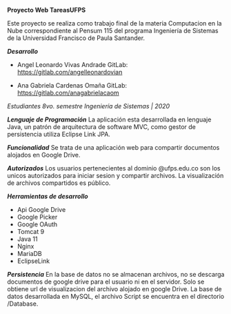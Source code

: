 **Proyecto Web TareasUFPS**

Este proyecto se realiza como trabajo final de la materia Computacion en la Nube correspondiente al Pensum 115 del programa Ingeniería de Sistemas de la Universidad Francisco de Paula Santander.

***Desarrollo***
- Angel Leonardo Vivas Andrade
GitLab: https://gitlab.com/angelleonardovian

- Ana Gabriela Cardenas Omaña
GitLab: https://gitlab.com/anagabrielacaom 

_Estudiantes 8vo. semestre Ingeniería de Sistemas | 2020_



***Lenguaje de Programación***
La aplicación esta desarrollada en lenguaje Java, un patrón de arquitectura de software MVC, como gestor de persistencia utiliza Eclipse Link JPA.


***Funcionalidad***
Se trata de una aplicación web para compartir documentos alojados en Google Drive. 


***Autorizados***
Los usuarios pertenecientes al dominio @ufps.edu.co son los unicos autorizados para iniciar sesion y compartir archivos. La visualización de archivos compartidos es público.


***Herramientas de desarrollo***
- Api Google Drive
- Google Picker
- Google OAuth
- Tomcat 9
- Java 11
- Nginx
- MariaDB
- EclipseLink

***Persistencia***
En la base de datos no se almacenan archivos, no se descarga documentos de google drive para el usuario ni en el servidor. Solo se obtiene url de visualizacion del archivo alojado en google Drive. La base de datos desarrollada en MySQL, el archivo Script se encuentra en el directorio /Database.


